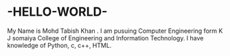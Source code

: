 # -HELLO-WORLD-
My Name is Mohd Tabish Khan .
I am pusuing Computer Engineering form K J somaiya College of Engineering and Information Technology.
I have knowledge of Python, c, c++, HTML.

